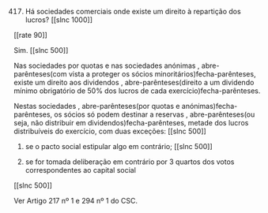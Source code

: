 417.  Há sociedades comerciais  onde existe um  direito  à repartição  dos lucros?
[[slnc 1000]]

[[rate 90]]

Sim.
[[slnc 500]]

Nas  sociedades  por  quotas  e  nas  sociedades  anónimas  , abre-parênteses(com  vista  a  proteger  os sócios  minoritários)fecha-parênteses,  existe  um  direito  aos  dividendos  , abre-parênteses(direito  a  um  dividendo  mínimo obrigatório  de  50%  dos  lucros  de  cada  exercício)fecha-parênteses.

Nestas  sociedades  , abre-parênteses(por  quotas  e anónimas)fecha-parênteses,  os  sócios  só  podem  destinar  a  reservas  , abre-parênteses(ou  seja,   não  distribuir  em  dividendos)fecha-parênteses, metade  dos lucros  distribuíveis  do exercício, com duas exceções:
[[slnc 500]]

1)  se o pacto social estipular algo em  contrário;
[[slnc 500]]

2)  se  for  tomada  deliberação  em  contrário  por 3 quartos  dos  votos  correspondentes  ao  capital social

[[slnc 500]]

Ver Artigo 217  nº  1 e 294  nº 1 do CSC.

